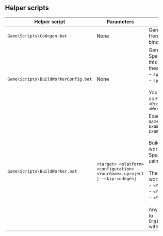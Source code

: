 ## Helper scripts

| Helper script | Parameters | Description |
| --- | --- | --- |
| `Game\Scripts\Codegen.bat` | None | Generates SpatialOS C++ Worker code from the generated schema and type-bindings. |
| `Game\Scripts\BuildWorkerConfig.bat` | None | Generates launch configurations for the SpatialOS Runtime. You need to re-run this if you've made changes to either of these files: <br> - `spatialos.UnrealClient.worker.json`<br> - `spatialos.UnrealWorker.worker.json` <br><br>You can find the generated launch configuration(s) in `<ProjectName>\spatial\build\assembly\<WorkerName>\*`|
| `Game\Scripts\BuildWorker.bat` | `<target> <platform> <configuration> <YourGame>.uproject [--skip-codegen]` | Example: <br> `Game\Scripts\BuildWorker.bat ExampleGameEditor Win64 Development ExampleGame.uproject` <br><br> Build, cook and zip your Unreal server workers and client workers for use with a SpatialOS cloud deployment (uploaded using [`spatial cloud upload`](https://docs.improbable.io/reference/13.1/shared/deploy/deploy-cloud)). <br><br>  The following `<target>`s  generate zipped workers: <br> - `<YourGame>` <br> - `<YourGame>Server` <br> - `<YourGame>Editor` <br><br> Any other `<target>` passes all arguments to `Engine\Build\BatchFiles\BuildWorker.bat` with no cooking or zipping performed.|